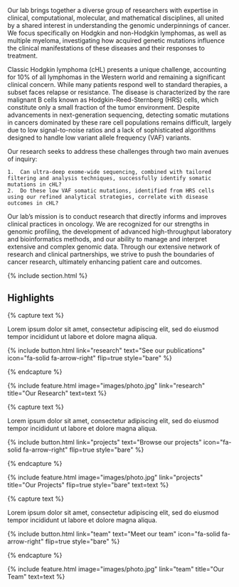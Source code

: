 ---
---

Our lab brings together a diverse group of researchers with expertise in clinical, computational, molecular, and mathematical disciplines, all united by a shared interest in understanding the genomic underpinnings of cancer. We focus specifically on Hodgkin and non-Hodgkin lymphomas, as well as multiple myeloma, investigating how acquired genetic mutations influence the clinical manifestations of these diseases and their responses to treatment.

Classic Hodgkin lymphoma (cHL) presents a unique challenge, accounting for 10% of all lymphomas in the Western world and remaining a significant clinical concern. While many patients respond well to standard therapies, a subset faces relapse or resistance. The disease is characterized by the rare malignant B cells known as Hodgkin-Reed-Sternberg (HRS) cells, which constitute only a small fraction of the tumor environment. Despite advancements in next-generation sequencing, detecting somatic mutations in cancers dominated by these rare cell populations remains difficult, largely due to low signal-to-noise ratios and a lack of sophisticated algorithms designed to handle low variant allele frequency (VAF) variants.

Our research seeks to address these challenges through two main avenues of inquiry:

	1.	Can ultra-deep exome-wide sequencing, combined with tailored filtering and analysis techniques, successfully identify somatic mutations in cHL?
	2.	Do these low VAF somatic mutations, identified from HRS cells using our refined analytical strategies, correlate with disease outcomes in cHL?

Our lab’s mission is to conduct research that directly informs and improves clinical practices in oncology. We are recognized for our strengths in genomic profiling, the development of advanced high-throughput laboratory and bioinformatics methods, and our ability to manage and interpret extensive and complex genomic data. Through our extensive network of research and clinical partnerships, we strive to push the boundaries of cancer research, ultimately enhancing patient care and outcomes.

{% include section.html %}

## Highlights

{% capture text %}

Lorem ipsum dolor sit amet, consectetur adipiscing elit, sed do eiusmod tempor incididunt ut labore et dolore magna aliqua.

{%
  include button.html
  link="research"
  text="See our publications"
  icon="fa-solid fa-arrow-right"
  flip=true
  style="bare"
%}

{% endcapture %}

{%
  include feature.html
  image="images/photo.jpg"
  link="research"
  title="Our Research"
  text=text
%}

{% capture text %}

Lorem ipsum dolor sit amet, consectetur adipiscing elit, sed do eiusmod tempor incididunt ut labore et dolore magna aliqua.

{%
  include button.html
  link="projects"
  text="Browse our projects"
  icon="fa-solid fa-arrow-right"
  flip=true
  style="bare"
%}

{% endcapture %}

{%
  include feature.html
  image="images/photo.jpg"
  link="projects"
  title="Our Projects"
  flip=true
  style="bare"
  text=text
%}

{% capture text %}

Lorem ipsum dolor sit amet, consectetur adipiscing elit, sed do eiusmod tempor incididunt ut labore et dolore magna aliqua.

{%
  include button.html
  link="team"
  text="Meet our team"
  icon="fa-solid fa-arrow-right"
  flip=true
  style="bare"
%}

{% endcapture %}

{%
  include feature.html
  image="images/photo.jpg"
  link="team"
  title="Our Team"
  text=text
%}
